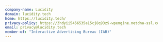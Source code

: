 ```yaml
---
company-name: Lucidity
domain: lucidity.tech
home: https://lucidity.tech/
privacy-policy: https://3hdyii5456535a15cj8q93z9-wpengine.netdna-ssl.com/wp-content/uploads/2018/04/Lucidity.tech-Privacy-Policy.docx.pdf
email: privacy@lucidity.tech
member-of: "Interactive Advertising Bureau (IAB)"
---
```




